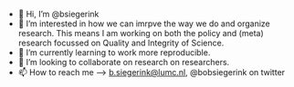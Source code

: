 - 👋 Hi, I’m @bsiegerink
- 👀 I’m interested in how we can imrpve the way we do and organize research. This means I am working on both the policy and (meta) research focussed on Quality and Integrity of Science. 
- 🌱 I’m currently learning to work more reproducible. 
- 💞️ I’m looking to collaborate on research on researchers.
- 📫 How to reach me --> b.siegerink@lumc.nl, @bobsiegerink on twitter

<!---
bsiegerink/bsiegerink is a ✨ special ✨ repository because its `README.md` (this file) appears on your GitHub profile.
You can click the Preview link to take a look at your changes.
--->
